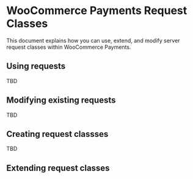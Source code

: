 # WooCommerce Payments Request Classes

This document explains how you can use, extend, and modify server request classes within WooCommerce Payments.

## Using requests

TBD

## Modifying existing requests

TBD

## Creating request classses

TBD

## Extending request classes
